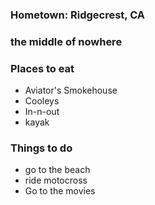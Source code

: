 ### Hometown: Ridgecrest, CA
### the middle of nowhere


### Places to eat

- Aviator's Smokehouse
- Cooleys
- In-n-out
- kayak

### Things to do

- go to the beach
- ride motocross
- Go to the movies
